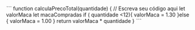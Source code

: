 ˋˋˋ
function calculaPrecoTotal(quantidade) {
  // Escreva seu código aqui
  let valorMaca
  let macaCompradas
    if ( quantidade <12){
      valorMaca = 1.30
    }else {
      valorMaca = 1.00
    }
  return valorMaca * quantidade
}
ˋˋˋ